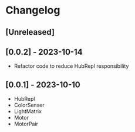 # Changelog

## [Unreleased]

## [0.0.2] - 2023-10-14

- Refactor code to reduce HubRepl responsibility 

## [0.0.1] - 2023-10-10

- HubRepl
- ColorSenser
- LightMatrix
- Motor
- MotorPair
